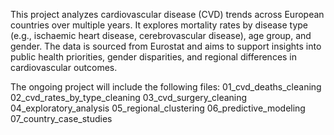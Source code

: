 This project analyzes cardiovascular disease (CVD) trends across European countries over multiple years. It explores mortality rates by disease type (e.g., ischaemic heart disease, cerebrovascular disease), age group, and gender. The data is sourced from Eurostat and aims to support insights into public health priorities, gender disparities, and regional differences in cardiovascular outcomes.

The ongoing project will include the following files:
01_cvd_deaths_cleaning
02_cvd_rates_by_type_cleaning
03_cvd_surgery_cleaning
04_exploratory_analysis
05_regional_clustering
06_predictive_modeling
07_country_case_studies
